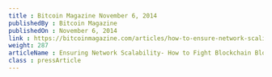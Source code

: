 ```yaml
---
title : Bitcoin Magazine November 6, 2014
publishedBy : Bitcoin Magazine
publishedOn : November 6, 2014
link : https://bitcoinmagazine.com/articles/how-to-ensure-network-scalibility-fighting-blockchain-bloat-1415304056/
weight: 287
articleName : Ensuring Network Scalability- How to Fight Blockchain Bloat
class : pressArticle
---
```

